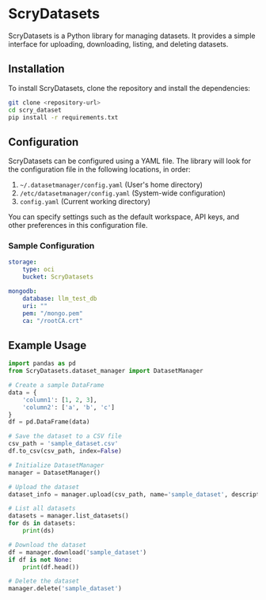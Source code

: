 # ScryDatasets
ScryDatasets is a Python library for managing datasets. It provides a simple interface for uploading, downloading, listing, and deleting datasets.

## Installation

To install ScryDatasets, clone the repository and install the dependencies:

```bash
git clone <repository-url>
cd scry_dataset
pip install -r requirements.txt
```

## Configuration

ScryDatasets can be configured using a YAML file. The library will look for the configuration file in the following locations, in order:

1. `~/.datasetmanager/config.yaml` (User's home directory)
2. `/etc/datasetmanager/config.yaml` (System-wide configuration)
3. `config.yaml` (Current working directory)

You can specify settings such as the default workspace, API keys, and other preferences in this configuration file.

### Sample Configuration

```yaml
storage:
    type: oci
    bucket: ScryDatasets

mongodb:
    database: llm_test_db
    uri: ""
    pem: "/mongo.pem"
    ca: "/rootCA.crt"
```

## Example Usage

```python
import pandas as pd
from ScryDatasets.dataset_manager import DatasetManager

# Create a sample DataFrame
data = {
    'column1': [1, 2, 3],
    'column2': ['a', 'b', 'c']
}
df = pd.DataFrame(data)

# Save the dataset to a CSV file
csv_path = 'sample_dataset.csv'
df.to_csv(csv_path, index=False)

# Initialize DatasetManager
manager = DatasetManager()

# Upload the dataset
dataset_info = manager.upload(csv_path, name='sample_dataset', description='A sample dataset', tags=['example', 'test'])

# List all datasets
datasets = manager.list_datasets()
for ds in datasets:
    print(ds)

# Download the dataset
df = manager.download('sample_dataset')
if df is not None:
    print(df.head())

# Delete the dataset
manager.delete('sample_dataset')
```

